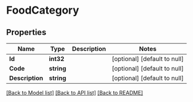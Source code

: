 # FoodCategory

## Properties
Name | Type | Description | Notes
------------ | ------------- | ------------- | -------------
**Id** | **int32** |  | [optional] [default to null]
**Code** | **string** |  | [optional] [default to null]
**Description** | **string** |  | [optional] [default to null]

[[Back to Model list]](../README.md#documentation-for-models) [[Back to API list]](../README.md#documentation-for-api-endpoints) [[Back to README]](../README.md)
